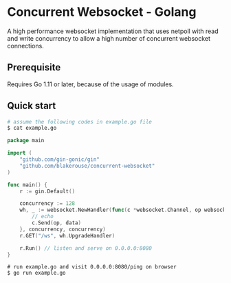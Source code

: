 # Concurrent Websocket - Golang

A high performance websocket implementation that uses netpoll with read and
write concurrency to allow a high number of concurrent websocket connections.

## Prerequisite

Requires Go 1.11 or later, because of the usage of modules.

## Quick start

```sh
# assume the following codes in example.go file
$ cat example.go
```

```go
package main

import (
    "github.com/gin-gonic/gin"
    "github.com/blakerouse/concurrent-websocket"
)

func main() {
    r := gin.Default()

    concurrency := 128
	wh, _ := websocket.NewHandler(func(c *websocket.Channel, op websocket.OpCode, data []byte) {
        // echo
        c.Send(op, data)
    }, concurrency, concurrency)
	r.GET("/ws", wh.UpgradeHandler)

	r.Run() // listen and serve on 0.0.0.0:8080
}
```

```
# run example.go and visit 0.0.0.0:8080/ping on browser
$ go run example.go
```
